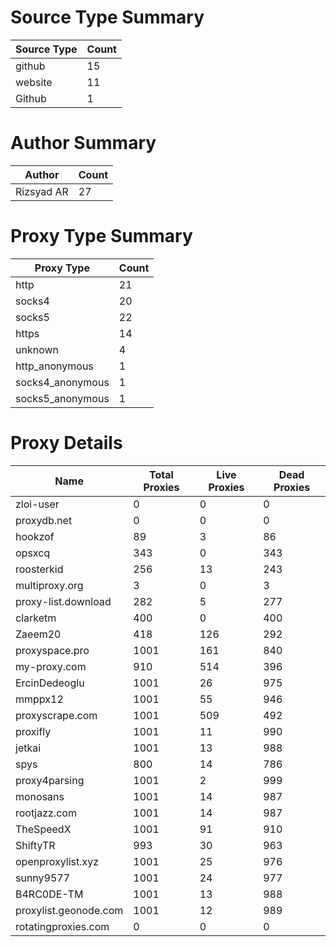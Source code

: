 # Source Type Summary

| Source Type | Count |
|-------------|-------|
| github | 15 |
| website | 11 |
| Github | 1 |


# Author Summary

| Author | Count |
|--------|-------|
| Rizsyad AR | 27 |


# Proxy Type Summary

| Proxy Type | Count |
|------------|-------|
| http | 21 |
| socks4 | 20 |
| socks5 | 22 |
| https | 14 |
| unknown | 4 |
| http_anonymous | 1 |
| socks4_anonymous | 1 |
| socks5_anonymous | 1 |


# Proxy Details

| Name | Total Proxies | Live Proxies | Dead Proxies |
|------|---------------|--------------|---------------|
| zloi-user | 0 | 0 | 0 |
| proxydb.net | 0 | 0 | 0 |
| hookzof | 89 | 3 | 86 |
| opsxcq | 343 | 0 | 343 |
| roosterkid | 256 | 13 | 243 |
| multiproxy.org | 3 | 0 | 3 |
| proxy-list.download | 282 | 5 | 277 |
| clarketm | 400 | 0 | 400 |
| Zaeem20 | 418 | 126 | 292 |
| proxyspace.pro | 1001 | 161 | 840 |
| my-proxy.com | 910 | 514 | 396 |
| ErcinDedeoglu | 1001 | 26 | 975 |
| mmppx12 | 1001 | 55 | 946 |
| proxyscrape.com | 1001 | 509 | 492 |
| proxifly | 1001 | 11 | 990 |
| jetkai | 1001 | 13 | 988 |
| spys | 800 | 14 | 786 |
| proxy4parsing | 1001 | 2 | 999 |
| monosans | 1001 | 14 | 987 |
| rootjazz.com | 1001 | 14 | 987 |
| TheSpeedX | 1001 | 91 | 910 |
| ShiftyTR | 993 | 30 | 963 |
| openproxylist.xyz | 1001 | 25 | 976 |
| sunny9577 | 1001 | 24 | 977 |
| B4RC0DE-TM | 1001 | 13 | 988 |
| proxylist.geonode.com | 1001 | 12 | 989 |
| rotatingproxies.com | 0 | 0 | 0 |
